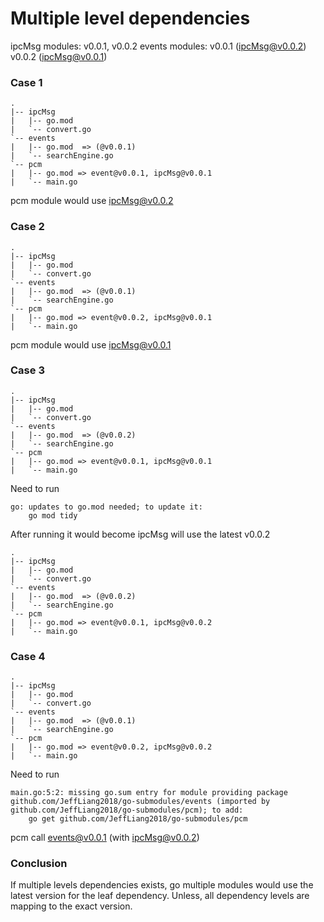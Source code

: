 
# Multiple level dependencies
ipcMsg modules: v0.0.1, v0.0.2
events modules: v0.0.1 (ipcMsg@v0.0.2)
                v0.0.2 (ipcMsg@v0.0.1)

### Case 1
```
.
|-- ipcMsg
|   |-- go.mod
|   `-- convert.go
`-- events
|   |-- go.mod  => (@v0.0.1)
|   `-- searchEngine.go
`-- pcm
|   |-- go.mod => event@v0.0.1, ipcMsg@v0.0.1
|   `-- main.go
```
pcm module would use ipcMsg@v0.0.2


### Case 2
```
.
|-- ipcMsg
|   |-- go.mod
|   `-- convert.go
`-- events
|   |-- go.mod  => (@v0.0.1)
|   `-- searchEngine.go
`-- pcm
|   |-- go.mod => event@v0.0.2, ipcMsg@v0.0.1
|   `-- main.go
```
pcm module would use ipcMsg@v0.0.1

### Case 3
```
.
|-- ipcMsg
|   |-- go.mod
|   `-- convert.go
`-- events
|   |-- go.mod  => (@v0.0.2)
|   `-- searchEngine.go
`-- pcm
|   |-- go.mod => event@v0.0.1, ipcMsg@v0.0.1
|   `-- main.go
```
Need to run 
```shell
go: updates to go.mod needed; to update it:
	go mod tidy
```
After running it would become ipcMsg will use the latest v0.0.2
```
.
|-- ipcMsg
|   |-- go.mod
|   `-- convert.go
`-- events
|   |-- go.mod  => (@v0.0.2)
|   `-- searchEngine.go
`-- pcm
|   |-- go.mod => event@v0.0.1, ipcMsg@v0.0.2
|   `-- main.go
```


### Case 4
```
.
|-- ipcMsg
|   |-- go.mod
|   `-- convert.go
`-- events
|   |-- go.mod  => (@v0.0.1)
|   `-- searchEngine.go
`-- pcm
|   |-- go.mod => event@v0.0.2, ipcMsg@v0.0.2
|   `-- main.go
```
Need to run 
```shell
main.go:5:2: missing go.sum entry for module providing package github.com/JeffLiang2018/go-submodules/events (imported by github.com/JeffLiang2018/go-submodules/pcm); to add:
	go get github.com/JeffLiang2018/go-submodules/pcm
```
pcm call events@v0.0.1 (with ipcMsg@v0.0.2)

### Conclusion
If multiple levels dependencies exists, go multiple modules would use the latest version for the leaf dependency.
Unless, all dependency levels are mapping to the exact version.
